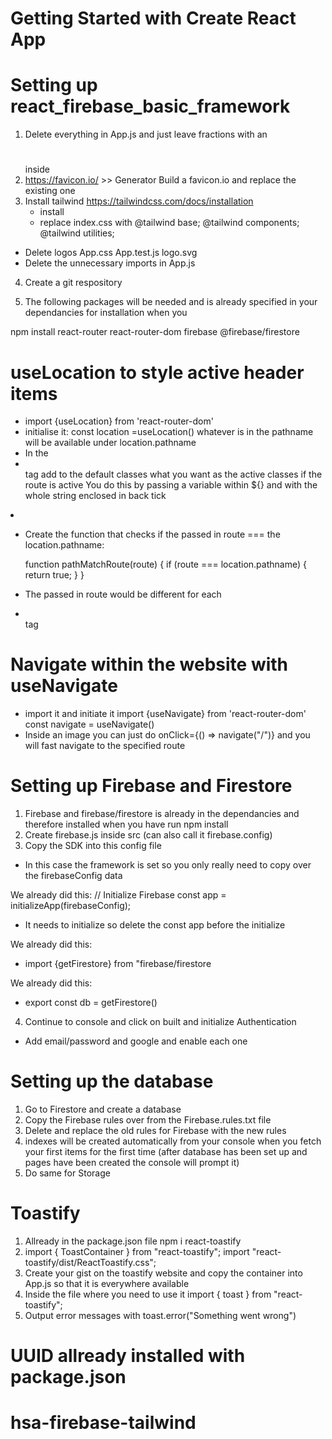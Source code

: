 # Getting Started with Create React App

# Setting up react_firebase_basic_framework

1. Delete everything in App.js and just leave fractions with an <h1></h1> inside
2. https://favicon.io/ >> Generator
   Build a favicon.io and replace the existing one
3. Install tailwind
   https://tailwindcss.com/docs/installation
   - install
   - replace index.css with
     @tailwind base;
     @tailwind components;
     @tailwind utilities;

- Delete
  logos
  App.css
  App.test.js
  logo.svg
- Delete the unnecessary imports in App.js

4. Create a git respository

5. The following packages will be needed and is already specified in your dependancies for installation when you

npm install
react-router
react-router-dom
firebase
@firebase/firestore

# useLocation to style active header items

- import {useLocation} from 'react-router-dom'
- initialise it:
  const location =useLocation()
  whatever is in the pathname will be available under location.pathname
- In the <li></li> tag add to the default classes what you want as the active classes if the route is active
  You do this by passing a variable within ${} and with the whole string enclosed in back tick

<li className={`cursor-pointer py-3 text-sm font-semibold text-gray-400 border-b-[3px] border-b-transparent ${pathMatchRoute("/") && "text-black border-b-red-500"}`}
</li>

- Create the function that checks if the passed in route === the location.pathname:

  function pathMatchRoute(route) {
  if (route === location.pathname) {
  return true;
  }
  }

- The passed in route would be different for each <li></li> tag

# Navigate within the website with useNavigate

- import it and initiate it
  import {useNavigate} from 'react-router-dom'
  const navigate = useNavigate()
- Inside an image you can just do onClick={() => navigate("/")} and you will fast navigate to the specified route

# Setting up Firebase and Firestore

1. Firebase and firebase/firestore is already in the dependancies and therefore installed when you have run npm install
2. Create firebase.js inside src (can also call it firebase.config)
3. Copy the SDK into this config file

- In this case the framework is set so you only really need to copy over the firebaseConfig data

We already did this:
// Initialize Firebase
const app = initializeApp(firebaseConfig);

- It needs to initialize so delete the const app before the initialize

We already did this:

- import {getFirestore} from "firebase/firestore

We already did this:

- export const db = getFirestore()

4. Continue to console and click on built and initialize Authentication

- Add email/password and google and enable each one

# Setting up the database

1. Go to Firestore and create a database
2. Copy the Firebase rules over from the Firebase.rules.txt file
3. Delete and replace the old rules for Firebase with the new rules
4. indexes will be created automatically from your console when you fetch your first items for the first time (after database has been set up and pages have been created the console will prompt it)
5. Do same for Storage

# Toastify

1. Allready in the package.json file
   npm i react-toastify
2. import { ToastContainer } from "react-toastify";
   import "react-toastify/dist/ReactToastify.css";
3. Create your gist on the toastify website and copy the container into App.js so that it is everywhere available
4. Inside the file where you need to use it
   import { toast } from "react-toastify";
5. Output error messages with
   toast.error("Something went wrong")

# UUID allready installed with package.json
# hsa-firebase-tailwind
